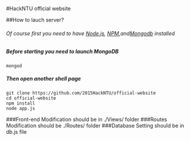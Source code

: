 #HackNTU official website

##How to lauch server?
###### Of course first you need to have [Node.js](http://nodejs.org/download/), [NPM](http://blog.npmjs.org/post/85484771375/how-to-install-npm),and[Mongodb](http://www.mongodb.org/downloads) installed
##### Before starting you need to launch MongoDB
`` mongod ``
##### Then open another shell page 
`` git clone https://github.com/2015HackNTU/official-website `` <br>
``cd official-website`` <br>
``npm install`` <br>
``node app.js``<br>

###Front-end Modification should be in ./Views/ folder
###Routes Modification should be ./Routes/ folder
###Database Setting should be in db.js file
